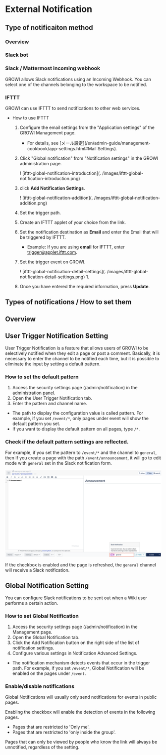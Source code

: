 # External Notification

<!-- TODO: GW-5372 「Slack/Mattermost への通知」の内容を適切なタイトルの下に移動させる -->

## Type of notificaiton method

### Overview

### Slack bot

### Slack / Mattermost incoming webhook

GROWI allows Slack notifications using an Incoming Webhook.
You can select one of the channels belonging to the workspace to be notified.

### IFTTT

GROWI can use IFTTT to send notifications to other web services.

- How to use IFTTT

  1. Configure the email settings from the "Application settings" of the GROWI Management page.
     - For details, see [メール設定](/en/admin-guide/management-cookbook/app-settings.html#Mail Settings).
  1. Click "Global notification" from "Notification settings" in the GROWI administration page.

     ! [ifttt-global-notification-introduction](. /images/ifttt-global-notification-introduction.png)

  1. click **Add Notification Settings**.

     ! [ifttt-global-notification-addition](. /images/ifttt-global-notification-addition.png)

  1. Set the trigger path.
  1. Create an IFTTT applet of your choice from the link.
  1. Set the notification destination as **Email** and enter the Email that will be triggered by IFTTT.
     - Example: If you are using **email** for IFTTT, enter trigger@applet.ifttt.com.
  1. Set the trigger event on GROWI.

     ! [ifttt-global-notification-detail-settings](. /images/ifttt-global-notification-detail-settings.png) 1.

  1. Once you have entered the required information, press **Update**.

## Types of notifications / How to set them

## Overview

## User Trigger Notification Setting

User Trigger Notification is a feature that allows users of GROWI to be selectively notified when they edit a page or post a comment.
Basically, it is necessary to enter the channel to be notified each time, but it is possible to eliminate the input by setting a default pattern.

### How to set the default pattern

1. Access the security settings page (/admin/notification) in the administration panel.
1. Open the User Trigger Notification tab.
1. Enter the pattern and channel name.

- The path to display the configuration value is called pattern. For example, if you set `/event/*`, only pages under event will show the default pattern you set.
- If you want to display the default pattern on all pages, type `/*`.

### Check if the default pattern settings are reflected.

For example, if you set the pattern to `/event/*` and the channel to `general`, then
If you create a page with the path `/event/announcement`, it will go to edit mode with `general` set in the Slack notification form.

![slack2](./images/slack2.png)

If the checkbox is enabled and the page is refreshed, the `general` channel will receive a Slack notification.

## Global Notification Setting

You can configure Slack notifications to be sent out when a Wiki user performs a certain action.

### How to set Global Notification

1. Access the security settings page (/admin/notification) in the Management page.
1. Open the Global Notification tab.
1. Click the Add Notification button on the right side of the list of notification settings.
1. Configure various settings in Notification Advanced Settings.

- The notification mechanism detects events that occur in the trigger path.
  For example, if you set `/event/*`, Global Notification will be enabled on the pages under `/event`.

### Enable/disable notifications

Global Notifications will usually only send notifications for events in public pages.

Enabling the checkbox will enable the detection of events in the following pages.

- Pages that are restricted to 'Only me'.
- Pages that are restricted to 'only inside the group'.

Pages that can only be viewed by people who know the link will always be unnotified, regardless of the setting.
